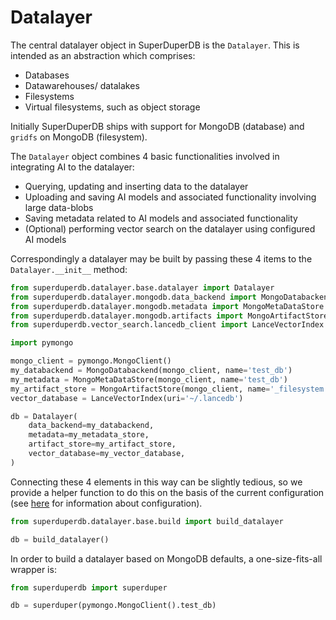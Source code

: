# Datalayer

The central datalayer object in SuperDuperDB is the `Datalayer`.
This is intended as an abstraction which comprises:

- Databases
- Datawarehouses/ datalakes
- Filesystems
- Virtual filesystems, such as object storage

Initially SuperDuperDB ships with support for MongoDB (database) and `gridfs` on MongoDB (filesystem).


The `Datalayer` object combines 4 basic functionalities involved in integrating AI to the datalayer:

- Querying, updating and inserting data to the datalayer
- Uploading and saving AI models and associated functionality involving large data-blobs
- Saving metadata related to AI models and associated functionality
- (Optional) performing vector search on the datalayer using configured AI models

Correspondingly a datalayer may be built by passing these 4 items to the `Datalayer.__init__` method:

```python
from superduperdb.datalayer.base.datalayer import Datalayer
from superduperdb.datalayer.mongodb.data_backend import MongoDatabackend
from superduperdb.datalayer.mongodb.metadata import MongoMetaDataStore
from superduperdb.datalayer.mongodb.artifacts import MongoArtifactStore
from superduperdb.vector_search.lancedb_client import LanceVectorIndex

import pymongo

mongo_client = pymongo.MongoClient()
my_databackend = MongoDatabackend(mongo_client, name='test_db')
my_metadata = MongoMetaDataStore(mongo_client, name='test_db')
my_artifact_store = MongoArtifactStore(mongo_client, name='_filesystem:test_db')
vector_database = LanceVectorIndex(uri='~/.lancedb')

db = Datalayer(
    data_backend=my_databackend,
    metadata=my_metadata_store,
    artifact_store=my_artifact_store,
    vector_database=my_vector_database,
)
```

Connecting these 4 elements in this way can be slightly tedious, so we provide a helper function to do this on 
the basis of the current configuration (see [here]() for information about configuration).

```python
from superduperdb.datalayer.base.build import build_datalayer

db = build_datalayer()
```

In order to build a datalayer based on MongoDB defaults, a one-size-fits-all wrapper is:

```python
from superduperdb import superduper

db = superduper(pymongo.MongoClient().test_db)
```